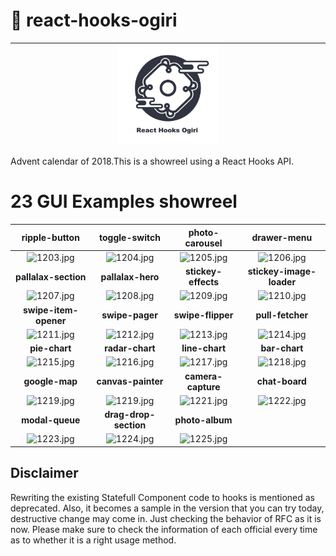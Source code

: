 # 🎄 react-hooks-ogiri

|<img src="./logo.png" width="33%">|
|:-:|

Advent calendar of 2018.This is a showreel using a React Hooks API.

# 23 GUI Examples showreel

|ripple-button|toggle-switch|photo-carousel|drawer-menu|
|:-:|:-:|:-:|:-:|
|![1203.jpg](https://qiita-image-store.s3.amazonaws.com/0/59071/375a4aaf-c95c-0fd1-5348-e444eaa1a374.jpeg)|![1204.jpg](https://qiita-image-store.s3.amazonaws.com/0/59071/7d783e55-f89e-ff94-9f9a-012bbeb3d41a.jpeg)|![1205.jpg](https://qiita-image-store.s3.amazonaws.com/0/59071/384b0f5c-2115-6f28-3b6a-6e31135a2abb.jpeg)|![1206.jpg](https://qiita-image-store.s3.amazonaws.com/0/59071/90680c70-c3f7-2a19-1d0d-3eab23ab31cf.jpeg)|
|**pallalax-section**|**pallalax-hero**|**stickey-effects**|**stickey-image-loader**|
|![1207.jpg](https://qiita-image-store.s3.amazonaws.com/0/59071/182ca0d9-1e7c-fe1e-11b5-3ce9d1adca2e.jpeg)|![1208.jpg](https://qiita-image-store.s3.amazonaws.com/0/59071/de2a5314-e99d-585d-874d-920bb8dfef94.jpeg)|![1209.jpg](https://qiita-image-store.s3.amazonaws.com/0/59071/ead1f21a-ca6f-73cf-a1b9-a95fe12269dc.jpeg)|![1210.jpg](https://qiita-image-store.s3.amazonaws.com/0/59071/2cbca444-b4bf-fc77-3795-48cf36a3b626.jpeg)|
|**swipe-item-opener**|**swipe-pager**|**swipe-flipper**|**pull-fetcher**|
|![1211.jpg](https://qiita-image-store.s3.amazonaws.com/0/59071/daf1286c-5c42-2067-baa3-a1a6599db86a.jpeg)|![1212.jpg](https://qiita-image-store.s3.amazonaws.com/0/59071/a4b05357-d236-a545-de67-580650ce1392.jpeg)|![1213.jpg](https://qiita-image-store.s3.amazonaws.com/0/59071/03347af3-2602-d19d-d65f-4969d21ddd21.jpeg)|![1214.jpg](https://qiita-image-store.s3.amazonaws.com/0/59071/e5268ca2-5e34-de06-118c-704549a39d86.jpeg)|
|**pie-chart**|**radar-chart**|**line-chart**|**bar-chart**|
|![1215.jpg](https://qiita-image-store.s3.amazonaws.com/0/59071/caf146d3-3fbf-58d3-d73c-b99c3ed17bd3.jpeg)|![1216.jpg](https://qiita-image-store.s3.amazonaws.com/0/59071/f0ff7041-99b9-db49-60b0-eac3367608b3.jpeg)|![1217.jpg](https://qiita-image-store.s3.amazonaws.com/0/59071/3cf9586c-04de-5070-77ce-5745b35ccd43.jpeg)|![1218.jpg](https://qiita-image-store.s3.amazonaws.com/0/59071/4cdc17e2-8be8-4a2a-26f3-52bd9f075028.jpeg)|
|**google-map**|**canvas-painter**|**camera-capture**|**chat-board**|
|![1219.jpg](https://qiita-image-store.s3.amazonaws.com/0/59071/71a10ebf-7681-49ca-1c35-e949c58c9745.jpeg)|![1219.jpg](https://qiita-image-store.s3.amazonaws.com/0/59071/154394f0-2bbb-39c5-60a7-8104f4c9af98.jpeg)|![1221.jpg](https://qiita-image-store.s3.amazonaws.com/0/59071/ad7a0e95-e53c-aefb-fca0-c03074c9794d.jpeg)|![1222.jpg](https://qiita-image-store.s3.amazonaws.com/0/59071/8dc99b37-74f4-cc76-bb97-cff4872c14b7.jpeg)|
|**modal-queue**|**drag-drop-section**|**photo-album**|
|![1223.jpg](https://qiita-image-store.s3.amazonaws.com/0/59071/048ff04a-5e94-9f18-f7b5-3f3a47485833.jpeg)|![1224.jpg](https://qiita-image-store.s3.amazonaws.com/0/59071/83d7f050-1a54-b6e4-fada-f928000aefed.jpeg)|![1225.jpg](https://qiita-image-store.s3.amazonaws.com/0/59071/6d4be115-f35d-c070-9395-ed33796e6805.jpeg)|

## Disclaimer

Rewriting the existing Statefull Component code to hooks is mentioned as deprecated. 
Also, it becomes a sample in the version that you can try today, destructive change may come in. 
Just checking the behavior of RFC as it is now.
Please make sure to check the information of each official every time as to whether it is a right usage method.
